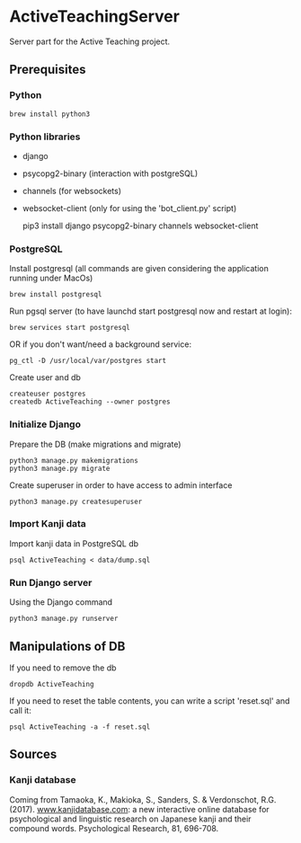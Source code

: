 # ActiveTeachingServer

Server part for the Active Teaching project.


## Prerequisites

### Python

    brew install python3

### Python libraries

* django
* psycopg2-binary (interaction with postgreSQL)
* channels (for websockets)
* websocket-client (only for using the 'bot_client.py' script)

    
    pip3 install django psycopg2-binary channels websocket-client
    
### PostgreSQL

Install postgresql (all commands are given considering the application running under MacOs)

    brew install postgresql
    
Run pgsql server (to have launchd start postgresql now and restart at login): 

    brew services start postgresql

OR if you don't want/need a background service:

    pg_ctl -D /usr/local/var/postgres start

Create user and db

    createuser postgres
    createdb ActiveTeaching --owner postgres


### Initialize Django

Prepare the DB (make migrations and migrate)

    python3 manage.py makemigrations
    python3 manage.py migrate
    
Create superuser in order to have access to admin interface

    python3 manage.py createsuperuser
    
### Import Kanji data

Import kanji data in PostgreSQL db
    
    psql ActiveTeaching < data/dump.sql
    
   
### Run Django server
   
Using the Django command

    python3 manage.py runserver
    
## Manipulations of DB

If you need to remove the db
    
    dropdb ActiveTeaching 

If you need to reset the table contents, you can write a script 'reset.sql' and call it:
    
    psql ActiveTeaching -a -f reset.sql
    
## Sources

### Kanji database
   
   Coming from Tamaoka, K., Makioka, S., Sanders, S. & Verdonschot, R.G. (2017). 
www.kanjidatabase.com: a new interactive online database for psychological and linguistic research on Japanese kanji and their compound words. Psychological Research, 81, 696-708.
